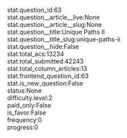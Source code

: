 stat.question_id:63  
stat.question__article__live:None  
stat.question__article__slug:None  
stat.question__title:Unique Paths II  
stat.question__title_slug:unique-paths-ii  
stat.question__hide:False  
stat.total_acs:13234  
stat.total_submitted:42243  
stat.total_column_articles:13  
stat.frontend_question_id:63  
stat.is_new_question:False  
status:None  
difficulty.level:2  
paid_only:False  
is_favor:False  
frequency:0  
progress:0  
